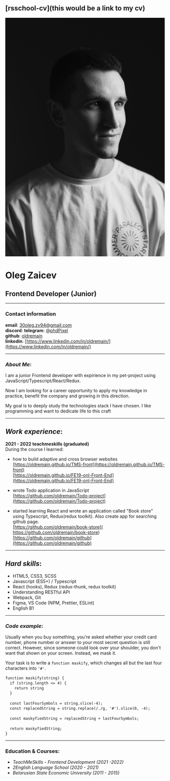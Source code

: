 [rsschool-cv](this would be a link to my cv)
-----  
<img src="./avatar.jpg" alt="my profile"/>

# Oleg Zaicev  

## Frontend Developer (Junior)
-----

### Contact information
**email**: 30oleg.zv94@gmail.com  
**discord**: 
**telegram**: [@phdPixel](https://t.me/phdPixel)  
**github**: [oldremain](https://github.com/oldremain?tab=repositories)  
**linkedin**: [https://www.linkedin.com/in/oldremain/](https://www.linkedin.com/in/oldremain/)  

-----

### ***About Me***:  
I am a junior Frontend developer with expirience in my pet-project using JavaScript/Typescript/React/Redux. 

Now I am looking for a career opportunity to apply my knowledge in practice, benefit the company and growing in this direction.  

My goal is to deeply study the technologies stack I have chosen. I like programming and want to dedicate life to this craft

-----

## ***Work experience***:
**2021 - 2022 teachmeskills (graduated)**  
During the course I learned:  
  * how to build adaptive and cross browser  websites  
    [https://oldremain.github.io/TMS-front](https://oldremain.github.io/TMS-front)   
    [https://oldremain.github.io/FE19-onl-Front-End](https://oldremain.github.io/FE19-onl-Front-End)  

  * wrote Todo application in JavaScript  
    [https://github.com/oldremain/Todo-project](https://github.com/oldremain/Todo-project)

  * started learning React and wrote an application called      "Book store" using Typescript, Redux(redux toolkit). Also create app for searching github page.  
    [https://github.com/oldremain/book-store]( https://github.com/oldremain/book-store)  
    [https://github.com/oldremain/github](https://github.com/oldremain/github)

-----
## ***Hard skills***: 
- HTML5, CSS3, SCSS
- Javascript (ES5+) / Typescript
- React (hooks), Redux (redux-thunk, redux toolkit)
- Understanding RESTful API
- Webpack, Git
- Figma, VS Code (NPM, Prettier, ESLint)
- English B1

-----

### ***Code example***: 
Usually when you buy something, you're asked whether your credit card number, phone number or answer to your most secret question is still correct. However, since someone could look over your shoulder, you don't want that shown on your screen. Instead, we mask it.

Your task is to write a `function maskify`, which changes all but the last four characters into `'#'`.  

```
function maskify(string) {
  if (string.length <= 4) {
    return string
  }
  
  const lastFourSymbols = string.slice(-4);
  const replacedString = string.replace(/./g, '#').slice(0, -4);

  const maskyfiedString = replacedString + lastFourSymbols;
  
  return maskyfiedString;
}
```  
-----

### **Education & Courses**: 
 - *TeachMeSkills - Frontend Development (2021 -2022)*
 - *2English Language School (2020 - 2021)*
 - *Belarusian State Economic University (2011 - 2015)*
